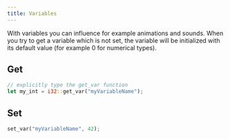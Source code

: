 ```yaml
---
title: Variables
---
```


With variables you can influence for example animations and sounds. When you try to get a variable which is not set,
the variable will be initialized with its default value (for example 0 for numerical types).

## Get

```rust
// explicitly type the get_var function
let my_int = i32::get_var("myVariableName");
```

## Set

```rust
set_var("myVariableName", 42);
```
